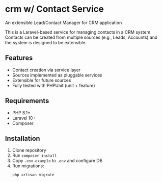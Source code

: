 # crm w/ Contact Service
An extensible Lead/Contact Manager for CRM application

This is a Laravel-based service for managing contacts in a CRM system.  
Contacts can be created from multiple sources (e.g., Leads, Accounts) and the system is designed to be extensible.

## Features
- Contact creation via service layer
- Sources implemented as pluggable services
- Extensible for future sources
- Fully tested with PHPUnit (unit + feature)

## Requirements
- PHP 8.1+
- Laravel 10+
- Composer

## Installation
1. Clone repository
2. Run `composer install`
3. Copy `.env.example` to `.env` and configure DB
4. Run migrations:
   ```bash
   php artisan migrate



